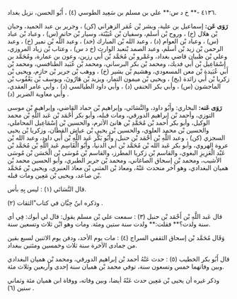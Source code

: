 ٤١٣٦ -** خ د س:** علي بن مسلم بن سَعِيد الطوسي (٤) ، أَبُو الحسن، نزيل بغداد.

**رَوَى عَن:** إسماعيل بن علية، وبشر بْن عُمَر الزهراني (كن) ، وجرير بن عبد الحميد، وحبان بْن هلال (خ) ، وروح بْن أسلم، وسفيان بْن عُيَيْنَة، وسيار بْن حاتم (س) ، وعباد بْن عباد (س) ، وعباد بْن العوام (د) ، وعبد الله بْن المبارك (خد) ، وعبد اللَّه بْن نمير (خ) ، وعبد الرحمن بْن زيد بْن أسلم، وعبد الصمد بْنعبد الوارث (خ د س) ، وعتاب بْن زياد المروزي، وعلي بْن ظبيان قاضي بغداد، وعَمْرو بْن مُحَمَّد بْن أَبي رزين، وعون بن عمارة، ومُحَمَّد بن إِسْمَاعِيل بْن أَبي فديك، ومحمد بْن بكر البرساني، ومحمد بْن عُبَيد الطنافسي، ومحمد بْن أَبي عُبَيدة بْن معن المسعودي، وهشيم بْن بشير (خ) ، ووهب بْن جرير بْن حازم، ويحيى بْن زكريا بْن أَبي زائدة (بخ) ، ويحيى بْن ميمون التمار، ويزيد بْن هَارُونَ، ويوسف بْن يَعْقُوب بْن الماجشون (س) ، وأبي بكر الحنفي (د) ، وأبي داود الطيالسي (د) ، وأبي عامر العقدي، وأبي معاوية الضرير (د) .

**رَوَى عَنه:** البخاري: وأَبُو داود، والنَّسَائي، وإبراهيم بْن حماد القاضي، وإبراهيم بْن موسى التوزي، وأحمد بْن إبراهيم الدورقي، ومات قبله، وأبو بكر أَحْمَد بْن عَبد اللَّهِ بْن محمد الوكيل، وأبو بكر أحمد بْن مُحَمَّدِ بْن هانئ الأثرم، والحسين بْن إِسْمَاعِيل المحاملي، والحسين بْن محمد العلوي، والحسين بْن يحيى بْن عياش القطان، وزكريا بْن يحيى السجزي (كن) ، وعبد اللَّهِ بْن أَحْمَد بْن حنبل، وأَبُو بَكْر عَبد اللَّهِ بْن أَبي داود، وعبد الله بْن عروة الهروي، وأبو بكر عَبد الله بْن مُحَمَّد بْن أَبي الدنيا، وأَبُو الْقَاسِم عَبد اللَّهِ بْن مُحَمَّد بْن عَبْد الْعَزِيزِ البغوي، والقاسم بْن زكريا المطرز، والقاسم بْن مُوسَى بْن الْحَسَن بْن مُوسَى الأشيب، ومحمد بْن إسحاق الصاغاني، ومحمد بْن جرير الطبري، وأبو الحسين محمد بْن هميان البغدادي، وهو آخر منحدث عَنْهُ، ومعاذ بْن المثنى بْن معاذ العنبري، ويحيى بْن مُحَمَّد بْن صاعد، ويحيى بْن مَعِين ومات قبله.

قال النَّسَائي (١) : ليس بِهِ بأس.

وذكره ابنُ حِبَّان في كتاب"الثقات (٢) .

قال عَبد اللَّهِ بْن أَحْمَد بْن حنبل (٣) : سمعت علي بْن مسلم يقول: قال لي أبوك: فِي أي سنة ولدت؟** فقلت:** ولدت سنة ستين ومئة. ومات وهو ابْن ثلاث وتسعين سنة.

وَقَال مُحَمَّد بْن إسحاق الثقفي السراج (٤) : مات يوم الأحد، ودفن يوم الاثنين لسبع بقين من جمادى الآخرة سنة ثلاث وخمسين ومئتين ببغداد.

قال أَبُو بكر الخطيب (٥) : حدث عَنْهُ أحمد بْن إبراهيم الدورقي، ومحمد بْن هميان البغدادي وبين وفاتهما خمس وتسعون سنة، توفي محمد بْن هميان سنة إحدى وأربعين وثلاث مئة.

وذكر غيره أن يحيى بْن مَعِين حدث عَنْهُ أيضا، وبين وفاته، ووفاة ابن هميان مئة وثماني سنين (٦) .